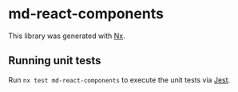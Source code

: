# md-react-components

This library was generated with [Nx](https://nx.dev).

## Running unit tests

Run `nx test md-react-components` to execute the unit tests via [Jest](https://jestjs.io).
